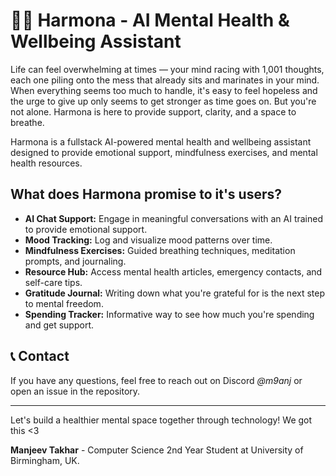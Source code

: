 # 🧠🌱 Harmona - AI Mental Health & Wellbeing Assistant

Life can feel overwhelming at times — your mind racing with 1,001 thoughts, each one piling onto the mess that already sits and marinates in your mind. When everything seems too much to handle, it's easy to feel hopeless and the urge to give up only seems to get stronger as time goes on. But you're not alone. Harmona is here to provide support, clarity, and a space to breathe.

Harmona is a fullstack AI-powered mental health and wellbeing assistant designed to provide emotional support, mindfulness exercises, and mental health resources.

## What does Harmona promise to it's users?

- **AI Chat Support:** Engage in meaningful conversations with an AI trained to provide emotional support.
- **Mood Tracking:** Log and visualize mood patterns over time.
- **Mindfulness Exercises:** Guided breathing techniques, meditation prompts, and journaling.
- **Resource Hub:** Access mental health articles, emergency contacts, and self-care tips.
- **Gratitude Journal:** Writing down what you're grateful for is the next step to mental freedom.
- **Spending Tracker:** Informative way to see how much you're spending and get support.

## 📞 Contact
If you have any questions, feel free to reach out on Discord *@m9anj* or open an issue in the repository.

---
Let's build a healthier mental space together through technology! We got this <3

**Manjeev Takhar** - Computer Science 2nd Year Student at University of Birmingham, UK.
